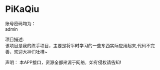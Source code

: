 # PiKaQiu

账号密码均为：   
  admin

项目描述:   
  该项目是我的练手项目，主要是将平时学习的一些东西实际应用起来,代码不完善，欢迎大神们吐槽~

声明：
  本APP接口，资源全部来源于网络，如有侵权请告知!
